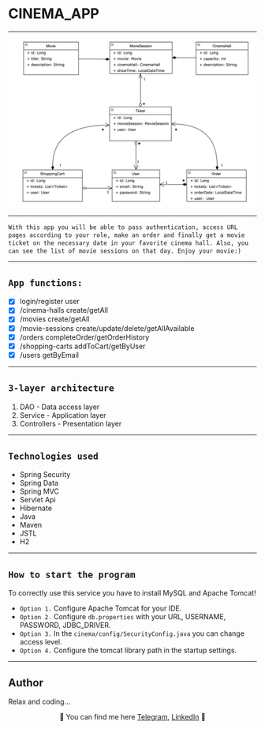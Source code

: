 # CINEMA_APP

---

![pic](Cinema.png)

---

```
With this app you will be able to pass authentication, access URL pages according to your role, make an order and finally get a movie ticket on the necessary date in your favorite cinema hall. Also, you can see the list of movie sessions on that day. Enjoy your movie:)
```
---
## `App functions:`
- [x]  login/register user
- [x]  /cinema-halls create/getAll
- [x]  /movies create/getAll
- [x]  /movie-sessions create/update/delete/getAllAvailable
- [x]  /orders completeOrder/getOrderHistory
- [x]  /shopping-carts addToCart/getByUser
- [x]  /users getByEmail
---
## `3-layer architecture`
1. DAO - Data access layer
2. Service - Application layer
3. Controllers - Presentation layer
---
## `Technologies used`
- Spring Security
- Spring Data
- Spring MVC
- Servlet Api
- Hibernate
- Java 
- Maven
- JSTL
- H2 
---
## `How to start the program`
To correctly use this service you have to install MySQL and Apache Tomcat!
* `Option 1.` Configure Apache Tomcat for your IDE.
* `Option 2.` Configure ```db.properties``` with your URL, USERNAME, PASSWORD, JDBC_DRIVER.
* `Option 3.` In the ```cinema/config/SecurityConfig.java``` you can change access level.
* `Option 4.` Configure the tomcat library path in the startup settings.
---
## Author
Relax and coding... <p align="center"> 🌟  You can find me here [Telegram](https://t.me/andrii_polikov), [LinkedIn](https://www.linkedin.com/in/andrii-poliukhovych-77b90a235/)  🌟 </p> 

